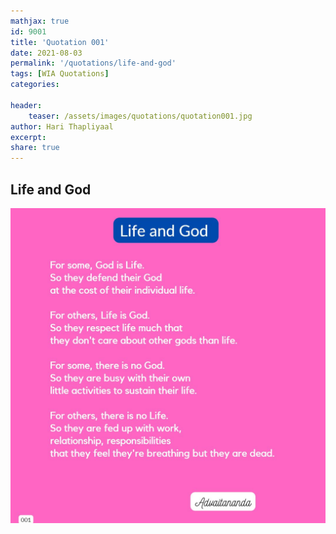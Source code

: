 ```yaml
---
mathjax: true
id: 9001
title: 'Quotation 001'
date: 2021-08-03
permalink: '/quotations/life-and-god'
tags: [WIA Quotations] 
categories: 

header:
    teaser: /assets/images/quotations/quotation001.jpg
author: Hari Thapliyaal 
excerpt:
share: true 
---
```


## Life and God

![Life and God](/assets/images/quotations/quotation001.jpg)
